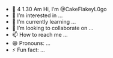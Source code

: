 - 👋 4 1.30 Am Hi, I’m @CakeFlakeyL0go
- 👀 I’m interested in ...
- 🌱 I’m currently learning ...
- 💞️ I’m looking to collaborate on ...
- 📫 How to reach me ...
- 😄 Pronouns: ...
- ⚡ Fun fact: ...

<!---
CakeFlakeyL0go/CakeFlakeyL0go is a ✨ special ✨ repository because its `README.md` (this file) appears on your GitHub profile.
You can click the Preview link to take a look at your changes.
--->
